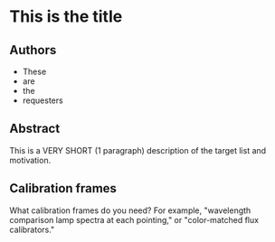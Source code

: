 This is the title
=================

Authors
-------
* These
* are
* the
* requesters

Abstract
--------

This is a VERY SHORT (1 paragraph) description of the target list and
motivation.

Calibration frames
------------------

What calibration frames do you need? For example, "wavelength comparison lamp
spectra at each pointing," or "color-matched flux calibrators."
